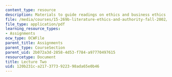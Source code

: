 ```yaml
---
content_type: resource
description: Materials to guide readings on ethics and business ethics.
file: /media/courses/15-269b-literature-ethics-and-authority-fall-2002/120b231ca2173773922398ada65e0b46_lecture2.pdf
file_type: application/pdf
learning_resource_types:
- Assignments
ocw_type: OCWFile
parent_title: Assignments
parent_type: CourseSection
parent_uid: 2b072a3d-2858-4d53-f784-a97770497615
resourcetype: Document
title: Lecture Two
uid: 120b231c-a217-3773-9223-98ada65e0b46
---
```

